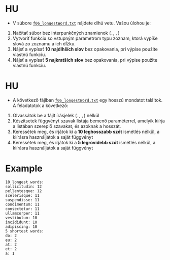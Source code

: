 # HU
- V súbore [`f06_longestWord.txt`](https://github.com/SpsKnSK/api/blob/main/Exercies/16_files/f06_longestWord.txt) nájdete dlhú vetu. Vašou úlohou je:
1. Načítať súbor bez interpunkčných znamienok (`.`, `,`)
2. Vytvoriť funkciu so vstupným parametrom typu zoznam, ktorá vypíše slová zo zoznamu a ich dĺžku.
3. Nájsť a vypísať **10 najdlhších slov** bez opakovania, pri výpise použite vlastnú funkciu.
4. Nájsť a vypísať **5 najkratších slov** bez opakovania, pri výpise použite vlastnú funkciu.

# HU
- A következő fájlban [`f06_longestWord.txt`](https://github.com/SpsKnSK/api/blob/main/Exercies/16_files/f06_longestWord.txt) egy hosszú mondatot találtok. A feladatotok a következő:
1. Olvassátok be a fájlt írásjelek (`.`, `,`) nélkül
2. Készítsetek függvényt szavak listája bemenő paraméterrel, amelyik kiírja a listában szereplő szavakat, és azoknak a hosszát.
3. Keressétek meg, és írjátok ki a **10 leghosszabb szót** ismétlés nélkül, a kiírásra használjátok a saját függvényt
4. Keressétek meg, és írjátok ki a **5 legrövidebb szót** ismétlés nélkül, a kiírásra használjátok a saját függvényt

# Example
```
10 longest words:
sollicitudin: 12
pellentesque: 12
scelerisque: 11
suspendisse: 11
condimentum: 11
consectetur: 11
ullamcorper: 11
vestibulum: 10
incididunt: 10
adipiscing: 10
5 shortest words:
do: 2
eu: 2
at: 2
et: 2
a: 1
```